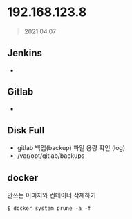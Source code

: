# 192.168.123.8
> 2021.04.07


## Jenkins
- 

## Gitlab
- 

## Disk Full
- gitlab 백업(backup) 파일 용량 확인 (log)
- /var/opt/gitlab/backups


## docker 
안쓰는 이미지와 컨테이너 삭제하기
```shell
$ docker system prune -a -f
```

